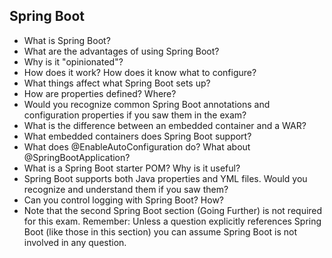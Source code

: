 ## Spring Boot

- What is Spring Boot?
- What are the advantages of using Spring Boot?
- Why is it "opinionated"?
- How does it work? How does it know what to configure?
- What things affect what Spring Boot sets up?
- How are properties defined? Where?
- Would you recognize common Spring Boot annotations and configuration properties if you saw them in the exam?
- What is the difference between an embedded container and a WAR?
- What embedded containers does Spring Boot support?
- What does @EnableAutoConfiguration do? What about @SpringBootApplication?
- What is a Spring Boot starter POM? Why is it useful?
- Spring Boot supports both Java properties and YML files. Would you recognize and understand them if you saw them?
- Can you control logging with Spring Boot? How?
- Note that the second Spring Boot section (Going Further) is not required for this exam. Remember: Unless a question explicitly references Spring Boot (like those in this section) you can assume Spring Boot is not involved in any question.